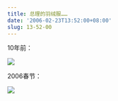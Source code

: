 ```yaml
---
title: 总理的羽绒服……
date: '2006-02-23T13:52:00+08:00'
slug: 13-52-00
---
```


10年前：

![](https://db.yihui.org/hexun/b_0ED0078C597F400F.jpg)

2006春节： 

![](https://db.yihui.org/hexun/b_19F09124F04FC96E.jpg)
